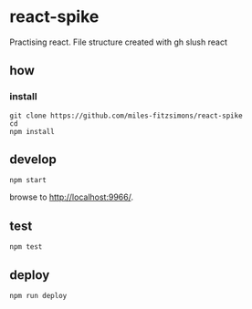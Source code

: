 
# react-spike

Practising react. File structure created with gh slush react

## how

### install

```
git clone https://github.com/miles-fitzsimons/react-spike
cd 
npm install
```

## develop

```
npm start
```

browse to <http://localhost:9966/>.

## test

```
npm test
```

## deploy

```
npm run deploy
```
